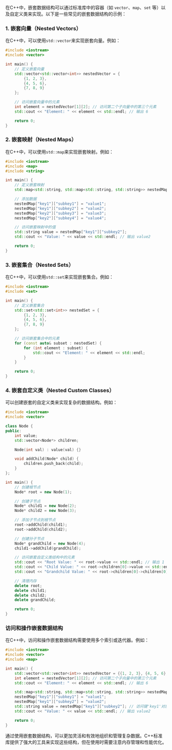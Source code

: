 在C++中，嵌套数据结构可以通过标准库中的容器（如 `vector`、`map`、`set` 等）以及自定义类来实现。以下是一些常见的嵌套数据结构的示例：

### 1. 嵌套向量（Nested Vectors）

在C++中，可以使用`std::vector`来实现嵌套向量。例如：

```cpp
#include <iostream>
#include <vector>

int main() {
    // 定义嵌套向量
    std::vector<std::vector<int>> nestedVector = {
        {1, 2, 3},
        {4, 5, 6},
        {7, 8, 9}
    };

    // 访问嵌套向量中的元素
    int element = nestedVector[1][2]; // 访问第二个子向量中的第三个元素
    std::cout << "Element: " << element << std::endl; // 输出 6

    return 0;
}
```

### 2. 嵌套映射（Nested Maps）

在C++中，可以使用`std::map`来实现嵌套映射。例如：

```cpp
#include <iostream>
#include <map>
#include <string>

int main() {
    // 定义嵌套映射
    std::map<std::string, std::map<std::string, std::string>> nestedMap;

    // 添加数据
    nestedMap["key1"]["subkey1"] = "value1";
    nestedMap["key1"]["subkey2"] = "value2";
    nestedMap["key2"]["subkey3"] = "value3";
    nestedMap["key2"]["subkey4"] = "value4";

    // 访问嵌套映射中的值
    std::string value = nestedMap["key1"]["subkey2"];
    std::cout << "Value: " << value << std::endl; // 输出 value2

    return 0;
}
```

### 3. 嵌套集合（Nested Sets）

在C++中，可以使用`std::set`来实现嵌套集合。例如：

```cpp
#include <iostream>
#include <set>

int main() {
    // 定义嵌套集合
    std::set<std::set<int>> nestedSet = {
        {1, 2, 3},
        {4, 5, 6},
        {7, 8, 9}
    };

    // 访问嵌套集合中的元素
    for (const auto& subset : nestedSet) {
        for (int element : subset) {
            std::cout << "Element: " << element << std::endl;
        }
    }

    return 0;
}
```

### 4. 嵌套自定义类（Nested Custom Classes）

可以创建嵌套的自定义类来实现复杂的数据结构。例如：

```cpp
#include <iostream>
#include <vector>

class Node {
public:
    int value;
    std::vector<Node*> children;

    Node(int val) : value(val) {}

    void addChild(Node* child) {
        children.push_back(child);
    }
};

int main() {
    // 创建根节点
    Node* root = new Node(1);

    // 创建子节点
    Node* child1 = new Node(2);
    Node* child2 = new Node(3);

    // 添加子节点到根节点
    root->addChild(child1);
    root->addChild(child2);

    // 创建孙子节点
    Node* grandChild = new Node(4);
    child1->addChild(grandChild);

    // 访问嵌套自定义类结构中的元素
    std::cout << "Root Value: " << root->value << std::endl; // 输出 1
    std::cout << "Child Value: " << root->children[0]->value << std::endl; // 输出 2
    std::cout << "Grandchild Value: " << root->children[0]->children[0]->value << std::endl; // 输出 4

    // 清理内存
    delete root;
    delete child1;
    delete child2;
    delete grandChild;

    return 0;
}
```

### 访问和操作嵌套数据结构

在C++中，访问和操作嵌套数据结构需要使用多个索引或迭代器。例如：

```cpp
#include <iostream>
#include <vector>
#include <map>

int main() {
    std::vector<std::vector<int>> nestedVector = {{1, 2, 3}, {4, 5, 6}, {7, 8, 9}};
    int element = nestedVector[1][2]; // 访问第二个子向量中的第三个元素
    std::cout << "Element: " << element << std::endl; // 输出 6

    std::map<std::string, std::map<std::string, std::string>> nestedMap;
    nestedMap["key1"]["subkey1"] = "value1";
    nestedMap["key1"]["subkey2"] = "value2";
    std::string value = nestedMap["key1"]["subkey2"]; // 访问键'key1'对应的子映射中的键'subkey2'的值
    std::cout << "Value: " << value << std::endl; // 输出 value2

    return 0;
}
```

通过使用嵌套数据结构，可以更加灵活和有效地组织和管理复杂数据。C++标准库提供了强大的工具来实现这些结构，但在使用时需要注意内存管理和性能优化。